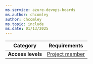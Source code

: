 ```yaml
---
ms.service: azure-devops-boards
ms.author: chcomley
author: chcomley
ms.topic: include
ms.date: 01/13/2025
---
```


| Category | Requirements |
|--------------|-------------|
|**Access levels**| [Project member](../../organizations/security/add-users-team-project.md)|
